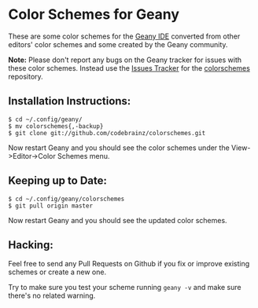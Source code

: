Color Schemes for Geany
=======================

These are some color schemes for the [Geany IDE](http://geany.org) converted from other editors' color
schemes and some created by the Geany community.

__Note:__ Please don't report any bugs on the Geany tracker for issues with these color schemes.  Instead use the
[Issues Tracker](https://github.com/codebrainz/colorschemes/issues) for the
[colorschemes](https://github.com/codebrainz/colorschemes) repository.

Installation Instructions:
--------------------------

```
$ cd ~/.config/geany/
$ mv colorschemes{,-backup}
$ git clone git://github.com/codebrainz/colorschemes.git
```

Now restart Geany and you should see the color schemes under the View->Editor->Color Schemes menu.

Keeping up to Date:
-------------------

```
$ cd ~/.config/geany/colorschemes
$ git pull origin master
```

Now restart Geany and you should see the updated color schemes.

Hacking:
--------

Feel free to send any Pull Requests on Github if you fix or improve existing schemes or create a new one.

Try to make sure you test your scheme running `geany -v` and make sure there's no related warning.
